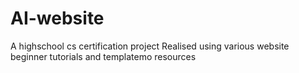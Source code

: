 # AI-website
A highschool cs certification project
Realised using various website beginner tutorials and templatemo resources 
